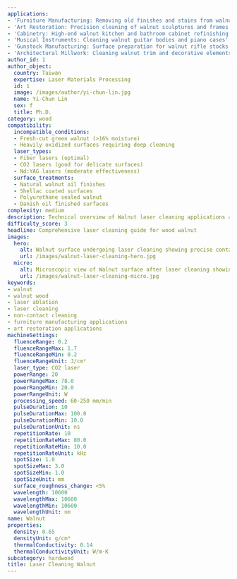 ```yaml
---
applications:
- 'Furniture Manufacturing: Removing old finishes and stains from walnut furniture'
- 'Art Restoration: Precision cleaning of walnut sculptures and frames'
- 'Cabinetry: High-end walnut kitchen and bathroom cabinet refinishing'
- 'Musical Instruments: Cleaning walnut guitar bodies and piano cases'
- 'Gunstock Manufacturing: Surface preparation for walnut rifle stocks'
- 'Architectural Millwork: Cleaning walnut trim and decorative elements'
author_id: 1
author_object:
  country: Taiwan
  expertise: Laser Materials Processing
  id: 1
  image: /images/author/yi-chun-lin.jpg
  name: Yi-Chun Lin
  sex: f
  title: Ph.D.
category: wood
compatibility:
  incompatible_conditions:
  - Fresh-cut green walnut (>16% moisture)
  - Heavily oxidized surfaces requiring deep cleaning
  laser_types:
  - Fiber lasers (optimal)
  - CO2 lasers (good for delicate surfaces)
  - Nd:YAG lasers (moderate effectiveness)
  surface_treatments:
  - Natural walnut oil finishes
  - Shellac coated surfaces
  - Polyurethane sealed walnut
  - Danish oil finished surfaces
complexity: medium
description: Technical overview of Walnut laser cleaning applications and parameters
difficulty_score: 3
headline: Comprehensive laser cleaning guide for wood walnut
images:
  hero:
    alt: Walnut surface undergoing laser cleaning showing precise contamination removal
    url: /images/walnut-laser-cleaning-hero.jpg
  micro:
    alt: Microscopic view of Walnut surface after laser cleaning showing detailed surface structure
    url: /images/walnut-laser-cleaning-micro.jpg
keywords:
- walnut
- walnut wood
- laser ablation
- laser cleaning
- non-contact cleaning
- furniture manufacturing applications
- art restoration applications
machineSettings:
  fluenceRange: 0.2
  fluenceRangeMax: 1.7
  fluenceRangeMin: 0.2
  fluenceRangeUnit: J/cm²
  laser_type: CO2 laser
  powerRange: 20
  powerRangeMax: 78.0
  powerRangeMin: 20.0
  powerRangeUnit: W
  processing_speed: 60-250 mm/min
  pulseDuration: 10
  pulseDurationMax: 100.0
  pulseDurationMin: 10.0
  pulseDurationUnit: ns
  repetitionRate: 10
  repetitionRateMax: 80.0
  repetitionRateMin: 10.0
  repetitionRateUnit: kHz
  spotSize: 1.0
  spotSizeMax: 3.0
  spotSizeMin: 1.0
  spotSizeUnit: mm
  surface_roughness_change: <5%
  wavelength: 10600
  wavelengthMax: 10600
  wavelengthMin: 10600
  wavelengthUnit: nm
name: Walnut
properties:
  density: 0.65
  densityUnit: g/cm³
  thermalConductivity: 0.14
  thermalConductivityUnit: W/m·K
subcategory: hardwood
title: Laser Cleaning Walnut
---
```

